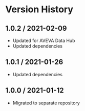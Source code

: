 # Version History

## 1.0.2 / 2021-02-09

- Updated for AVEVA Data Hub
- Updated dependencies

## 1.0.1 / 2021-01-26

- Updated dependencies

## 1.0.0 / 2021-01-12

- Migrated to separate repository